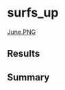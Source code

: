 # __surfs_up__
[June.PNG](https://github.com/JasonWilliams88/surfs_up/blob/main/June.PNG)
## Results

## Summary
